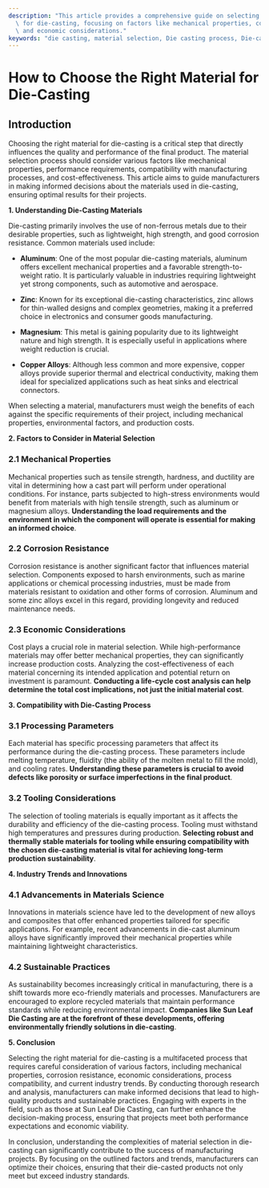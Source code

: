 ```yaml
---
description: "This article provides a comprehensive guide on selecting the appropriate materials\
  \ for die-casting, focusing on factors like mechanical properties, corrosion resistance,\
  \ and economic considerations."
keywords: "die casting, material selection, Die casting process, Die-cast aluminum"
---
```

# How to Choose the Right Material for Die-Casting

## Introduction

Choosing the right material for die-casting is a critical step that directly influences the quality and performance of the final product. The material selection process should consider various factors like mechanical properties, performance requirements, compatibility with manufacturing processes, and cost-effectiveness. This article aims to guide manufacturers in making informed decisions about the materials used in die-casting, ensuring optimal results for their projects.

**1. Understanding Die-Casting Materials**

Die-casting primarily involves the use of non-ferrous metals due to their desirable properties, such as lightweight, high strength, and good corrosion resistance. Common materials used include:

- **Aluminum**: One of the most popular die-casting materials, aluminum offers excellent mechanical properties and a favorable strength-to-weight ratio. It is particularly valuable in industries requiring lightweight yet strong components, such as automotive and aerospace.

- **Zinc**: Known for its exceptional die-casting characteristics, zinc allows for thin-walled designs and complex geometries, making it a preferred choice in electronics and consumer goods manufacturing.

- **Magnesium**: This metal is gaining popularity due to its lightweight nature and high strength. It is especially useful in applications where weight reduction is crucial.

- **Copper Alloys**: Although less common and more expensive, copper alloys provide superior thermal and electrical conductivity, making them ideal for specialized applications such as heat sinks and electrical connectors.

When selecting a material, manufacturers must weigh the benefits of each against the specific requirements of their project, including mechanical properties, environmental factors, and production costs.

**2. Factors to Consider in Material Selection**

### 2.1 Mechanical Properties

Mechanical properties such as tensile strength, hardness, and ductility are vital in determining how a cast part will perform under operational conditions. For instance, parts subjected to high-stress environments would benefit from materials with high tensile strength, such as aluminum or magnesium alloys. **Understanding the load requirements and the environment in which the component will operate is essential for making an informed choice**.

### 2.2 Corrosion Resistance

Corrosion resistance is another significant factor that influences material selection. Components exposed to harsh environments, such as marine applications or chemical processing industries, must be made from materials resistant to oxidation and other forms of corrosion. Aluminum and some zinc alloys excel in this regard, providing longevity and reduced maintenance needs.

### 2.3 Economic Considerations

Cost plays a crucial role in material selection. While high-performance materials may offer better mechanical properties, they can significantly increase production costs. Analyzing the cost-effectiveness of each material concerning its intended application and potential return on investment is paramount. **Conducting a life-cycle cost analysis can help determine the total cost implications, not just the initial material cost**.

**3. Compatibility with Die-Casting Process**

### 3.1 Processing Parameters

Each material has specific processing parameters that affect its performance during the die-casting process. These parameters include melting temperature, fluidity (the ability of the molten metal to fill the mold), and cooling rates. **Understanding these parameters is crucial to avoid defects like porosity or surface imperfections in the final product**.

### 3.2 Tooling Considerations

The selection of tooling materials is equally important as it affects the durability and efficiency of the die-casting process. Tooling must withstand high temperatures and pressures during production. **Selecting robust and thermally stable materials for tooling while ensuring compatibility with the chosen die-casting material is vital for achieving long-term production sustainability**.

**4. Industry Trends and Innovations**

### 4.1 Advancements in Materials Science

Innovations in materials science have led to the development of new alloys and composites that offer enhanced properties tailored for specific applications. For example, recent advancements in die-cast aluminum alloys have significantly improved their mechanical properties while maintaining lightweight characteristics. 

### 4.2 Sustainable Practices

As sustainability becomes increasingly critical in manufacturing, there is a shift towards more eco-friendly materials and processes. Manufacturers are encouraged to explore recycled materials that maintain performance standards while reducing environmental impact. **Companies like Sun Leaf Die Casting are at the forefront of these developments, offering environmentally friendly solutions in die-casting**.

**5. Conclusion**

Selecting the right material for die-casting is a multifaceted process that requires careful consideration of various factors, including mechanical properties, corrosion resistance, economic considerations, process compatibility, and current industry trends. By conducting thorough research and analysis, manufacturers can make informed decisions that lead to high-quality products and sustainable practices. Engaging with experts in the field, such as those at Sun Leaf Die Casting, can further enhance the decision-making process, ensuring that projects meet both performance expectations and economic viability. 

In conclusion, understanding the complexities of material selection in die-casting can significantly contribute to the success of manufacturing projects. By focusing on the outlined factors and trends, manufacturers can optimize their choices, ensuring that their die-casted products not only meet but exceed industry standards.
